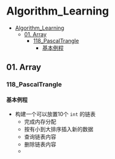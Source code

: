 # Algorithm_Learning

<!-- TOC -->
- [Algorithm_Learning](#algorithm_learning)
  - [01. Array](#01-array)
    - [118_PascalTrangle](#118_pascaltrangle)
      - [基本例程](#基本例程)
<!-- /TOC -->



## 01. Array

### 118_PascalTrangle

#### 基本例程

- 构建一个可以放置10个 `int` 的链表
  - 完成内存分配
  - 按有小到大排序插入新的数据
  - 查询链表内容
  - 删除链表内容
  - 